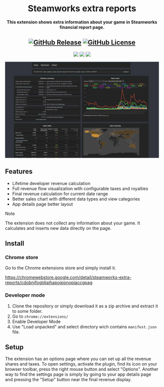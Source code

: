 <div align="center">

# Steamworks extra reports

**This extension shows extra information about your game in Steamworks financial report page.**

[![GitHub Release][github_release_badge]][github_release_link]
[![GitHub License][github_license_badge]][github_license_link]
--
[![][chrome_ext_badge]][chrome_ext_link]
[![][chrome_store_rating_badge]][chrome_ext_link]
[![][chrome_store_users_badge]][chrome_ext_link]

![Steamworks extra reports](assets/AppDetailsScreenshot.jpg)
</div>

## Features

- Lifetime developer revenue calculation
- Full revenue flow visualization with configurable taxes and royalties
- Final revenue calculation for current date range
- Better sales chart with different data types and view categories
- App details page better layout

> [!NOTE]
> The extension does not collect any information about your game. It calculates and inserts new data directly on the page.

## Install

### Chrome store
Go to the Chrome extensions store and simply install it.

https://chromewebstore.google.com/detail/steamworks-extra-reports/cdobnjfogldjaihapojppnopiaccgpag

### Developer mode

1. Clone the repository or simply download it as a zip archive and extract it to some folder.
2. Go to `chrome://extensions/`
3. Enable Developer Mode
4. Use "Load unpacked" and select directory wich contains `manifest.json` file.

## Setup

The extension has an options page where you can set up all the revenue shares and taxes. To open settings, activate the plugin, find its icon on your browser toolbar, press the right mouse button and select "Options". Another way to find the settings page is simply by going to your app details page and pressing the "Setup" button near the final revenue display.

<!-- Links for readme -->

[github_license_badge]: https://img.shields.io/github/license/Flakky/steamworks-dev-chrome-ext
[github_license_link]: https://github.com/Flakky/steamworks-dev-chrome-ext/blob/main/LICENSE

[github_release_badge]: https://img.shields.io/github/v/release/Flakky/steamworks-dev-chrome-ext
[github_release_link]: https://github.com/Flakky/steamworks-dev-chrome-ext/releases

[chrome_ext_badge]: https://img.shields.io/badge/Chrome_Extension-test
[chrome_ext_link]: https://chromewebstore.google.com/detail/steamworks-extra-reports/cdobnjfogldjaihapojppnopiaccgpag

[chrome_store_rating_badge]: https://img.shields.io/chrome-web-store/rating/cdobnjfogldjaihapojppnopiaccgpag
[chrome_store_users_badge]: https://img.shields.io/chrome-web-store/rating/cdobnjfogldjaihapojppnopiaccgpag
